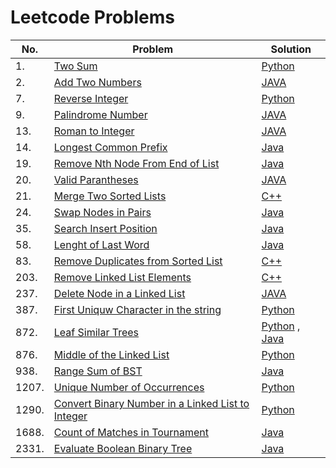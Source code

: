 # Leetcode Problems


|No.  | Problem | Solution|  
|-----|---------|---------| 
|1.| [Two Sum](https://leetcode.com/problems/two-sum/) | [Python](https://github.com/urjajindal18/Leetcode/blob/main/Problems/1.py)|
|2. |[Add Two Numbers](https://leetcode.com/problems/add-two-numbers/)|[JAVA](https://github.com/urjajindal18/Leetcode/blob/main/Problems/AddTwoNumbers.java)|
|7. |[Reverse Integer](https://leetcode.com/problems/reverse-integer/)|[Python](https://github.com/urjajindal18/Leetcode/blob/main/Problems/7.Reverse%20Integer)|
|9. |[Palindrome Number](https://leetcode.com/problems/palindrome-number/)|[JAVA](https://github.com/urjajindal18/Leetcode/blob/main/Problems/PalindromNumber.java)| 
|13. |[Roman to Integer](https://leetcode.com/problems/roman-to-integer/)|[JAVA](https://github.com/urjajindal18/Leetcode/blob/main/Problems/13.%20RomanToIngteger.java)|
|14. |[Longest Common Prefix](https://leetcode.com/problems/longest-common-prefix/)|[Java](https://github.com/urjajindal18/Leetcode/blob/main/Problems/14.%20LongestCommonPrefix.java)|
|19. |[Remove Nth Node From End of List](https://leetcode.com/problems/remove-nth-node-from-end-of-list/)|[Java](https://github.com/urjajindal18/Leetcode/blob/main/Problems/RemoveNthNodeFromEndofList.java)|
|20. |[Valid Parantheses](https://leetcode.com/problems/valid-parentheses/)|[JAVA](https://github.com/urjajindal18/Leetcode/blob/main/Problems/20.%20Valid%20Parantheses.java)|
|21. |[Merge Two Sorted Lists](https://leetcode.com/problems/merge-two-sorted-lists/)|[C++](https://github.com/urjajindal18/Leetcode/blob/main/Problems/mergeTwoSortedLists.cpp)| 
|24. |[Swap Nodes in Pairs](https://leetcode.com/problems/swap-nodes-in-pairs/)|[Java](https://github.com/urjajindal18/Leetcode/blob/main/Problems/24.%20Swap%20Nodes%20in%20Pairs.java)|
|35.|[Search Insert Position](https://leetcode.com/problems/search-insert-position/description/)|[Java](https://github.com/urjajindal18/Leetcode/blob/main/Problems/35.%20Search%20Insert%20Position.java)|
|58.|[Lenght of Last Word](https://leetcode.com/problems/length-of-last-word/)|[Java](https://github.com/urjajindal18/Leetcode/blob/main/Problems/58.Length%20of%20Last%20Word.java)|
|83.| [Remove Duplicates from Sorted List](https://leetcode.com/problems/remove-duplicates-from-sorted-list/)| [C++](https://github.com/urjajindal18/Leetcode/blob/main/Problems/83.cpp) |
|203.|[Remove Linked List Elements](https://leetcode.com/problems/remove-linked-list-elements/)|[C++](https://github.com/urjajindal18/Leetcode/blob/main/Problems/203.cpp)|
|237. |[Delete Node in a Linked List](https://leetcode.com/problems/delete-node-in-a-linked-list/)|[JAVA](https://github.com/urjajindal18/Leetcode/blob/main/Problems/237.%20Delete%20Node%20in%20a%20LinkedList.java)|
|387. |[First Uniquw Character in the string](https://leetcode.com/problems/first-unique-character-in-a-string/)|[Python](https://github.com/urjajindal18/Leetcode/blob/main/Problems/387.%20First%20Unique%20Character%20in%20a%20String.py)|
|872. |[Leaf Similar Trees](https://leetcode.com/problems/leaf-similar-trees/description/)|[Python](https://github.com/urjajindal18/Leetcode/blob/7910805c443c36be95923cd32dcfc0370b97f76d/Problems/872.%20Leaf-Similar%20Trees%2Cpy) , [Java](https://github.com/urjajindal18/Leetcode/blob/main/Problems/872.%20Leaf-Similar%20Trees.java)|
|876.|[ Middle of the Linked List](https://leetcode.com/problems/middle-of-the-linked-list/)|[Python](https://github.com/urjajindal18/Leetcode/blob/main/Problems/876.py)|
|938. |[Range Sum of BST](https://leetcode.com/problems/range-sum-of-bst/description/)|[Java](https://github.com/urjajindal18/Leetcode/blob/main/Problems/938.%20Range%20Sum%20of%20BST.java)|
|1207. |[Unique Number of Occurrences](https://leetcode.com/problems/unique-number-of-occurrences/)|[Python](https://github.com/urjajindal18/Leetcode/blob/main/Problems/1207.%20Unique%20Number%20of%20Occurrences.py)|
|1290.|[Convert Binary Number in a Linked List to Integer](https://leetcode.com/problems/convert-binary-number-in-a-linked-list-to-integer/)|[Python](https://github.com/urjajindal18/Leetcode/blob/main/Problems/1290.py)|
|1688.|[Count of Matches in Tournament](https://leetcode.com/problems/count-of-matches-in-tournament/)|[Java](https://github.com/urjajindal18/Leetcode/blob/main/Problems/1688.%20Count%20of%20Matches%20in%20Tournament.java)|
|2331. |[Evaluate Boolean Binary Tree](https://leetcode.com/problems/evaluate-boolean-binary-tree/)|[Java](https://github.com/urjajindal18/Leetcode/tree/main/Problems)|
